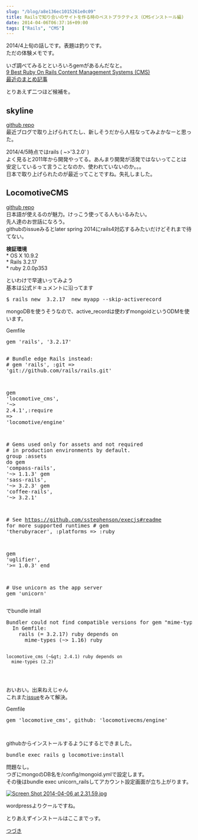 ```yaml
---
slug: "/blog/a8e136ec1015261e0c09"
title: Railsで知り合いのサイトを作る時のベストプラクティス（CMSインストール編)
date: 2014-04-06T06:37:16+09:00
tags: ["Rails", "CMS"]
---
```

<p>2014/4上旬の話しです。表題は釣りです。<br>
ただの体験メモです。</p>

<p>いざ調べてみるとといろいろgemがあるんだなと。<br>
<a href="http://designzum.com/2014/02/10/best-ruby-on-rails-content-management-systems-cms/" rel="nofollow noopener" target="_blank">9 Best Ruby On Rails Content Management Systems (CMS)</a><br>
<a href="http://matome.naver.jp/odai/2135306222617096401" rel="nofollow noopener" target="_blank">最近のまとめ記事</a></p>

<p>とりあえず二つほど候補を。</p>

<h2>
<span id="skyline" class="fragment"></span><a href="#skyline"><i class="fa fa-link"></i></a>skyline</h2>

<p><a href="https://github.com/DigitPaint/skyline" rel="nofollow noopener" target="_blank">github repo</a><br>
最近ブログで取り上げられてたし、新しそうだから人柱なってみよかなーと思った。</p>

<p>2014/4/5時点ではrails ( ~&gt;'3.2.0' )<br>
よく見ると2011年から開発やってる。あんまり開発が活発ではないってことは<br>
安定しているって言うことなのか、使われていないのか。。。<br>
日本で取り上げられたのが最近ってことですね。失礼しました。</p>

<h2>
<span id="locomotivecms" class="fragment"></span><a href="#locomotivecms"><i class="fa fa-link"></i></a>LocomotiveCMS</h2>

<p><a href="https://github.com/locomotivecms/engine" rel="nofollow noopener" target="_blank">github repo</a><br>
日本語が使えるのが魅力。けっこう使ってる人もいるみたい。<br>
先人達のお世話になろう。<br>
githubのissueみるとlater spring 2014にrails4対応するみたいだけどそれまで待てない。</p>

<p><strong>検証環境</strong><br>
* OS X 10.9.2<br>
* Rails 3.2.17<br>
* ruby 2.0.0p353</p>

<p>といわけで早速いってみよう<br>
基本は公式ドキュメントに沿ってます</p>

<div class="code-frame" data-lang="text"><div class="highlight"><pre>$ rails new _3.2.17_ new myapp --skip-activerecord
</pre></div></div>

<p>mongoDBを使うそうなので、active_recordは使わずmongoidというODMを使います。</p>

<div class="code-frame" data-lang="ruby">
<div class="code-lang"><span class="bold">Gemfile</span></div>
<div class="highlight"><pre><span class="n">gem</span> <span class="s1">'rails'</span><span class="p">,</span> <span class="s1">'3.2.17'</span>

<span class="c1"># Bundle edge Rails instead:</span>
<span class="c1"># gem 'rails', :git =&gt; 'git://github.com/rails/rails.git'</span>

<span class="n">gem</span> <span class="s1">'locomotive_cms'</span><span class="p">,</span> <span class="s1">'~&gt; 2.4.1'</span><span class="p">,</span><span class="ss">:require</span> <span class="o">=&gt;</span> <span class="s1">'locomotive/engine'</span>


<span class="c1"># Gems used only for assets and not required</span>
<span class="c1"># in production environments by default.</span>
<span class="n">group</span> <span class="ss">:assets</span> <span class="k">do</span>
  <span class="n">gem</span> <span class="s1">'compass-rails'</span><span class="p">,</span>  <span class="s1">'~&gt; 1.1.3'</span>
  <span class="n">gem</span> <span class="s1">'sass-rails'</span><span class="p">,</span>   <span class="s1">'~&gt; 3.2.3'</span>
  <span class="n">gem</span> <span class="s1">'coffee-rails'</span><span class="p">,</span> <span class="s1">'~&gt; 3.2.1'</span>

  <span class="c1"># See https://github.com/sstephenson/execjs#readme for more supported runtimes</span>
  <span class="c1"># gem 'therubyracer', :platforms =&gt; :ruby</span>

  <span class="n">gem</span> <span class="s1">'uglifier'</span><span class="p">,</span> <span class="s1">'&gt;= 1.0.3'</span>
<span class="k">end</span>

<span class="c1"># Use unicorn as the app server</span>
<span class="n">gem</span> <span class="s1">'unicorn'</span>
</pre></div>
</div>

<p>でbundle intall</p>

<div class="code-frame" data-lang="text"><div class="highlight"><pre>Bundler could not find compatible versions for gem "mime-types":
  In Gemfile:
    rails (= 3.2.17) ruby depends on
      mime-types (~&gt; 1.16) ruby

    locomotive_cms (~&gt; 2.4.1) ruby depends on
      mime-types (2.2)
</pre></div></div>

<p>おいおい。出来ねえじゃん<br>
これまた<a href="https://github.com/locomotivecms/engine/issues/887" rel="nofollow noopener" target="_blank">issue</a>をみて解決。</p>

<div class="code-frame" data-lang="ruby">
<div class="code-lang"><span class="bold">Gemfile</span></div>
<div class="highlight"><pre><span class="n">gem</span> <span class="s1">'locomotive_cms'</span><span class="p">,</span> <span class="ss">github: </span><span class="s1">'locomotivecms/engine'</span>

</pre></div>
</div>

<p>githubからインストールするようにするとできました。</p>

<div class="code-frame" data-lang="text"><div class="highlight"><pre>bundle exec rails g locomotive:install
</pre></div></div>

<p>問題なし。<br>
つぎにmongoのDB名を/config/mongoid.ymlで設定します。<br>
その後はbundle exec unicorn_railsしてアカウント設定画面が立ち上がります。</p>

<p><a href="https://qiita-user-contents.imgix.net/https%3A%2F%2Fqiita-image-store.s3.amazonaws.com%2F0%2F17326%2Fe6bc4fae-f24d-e9ca-0277-8bdcebde00fe.jpeg?ixlib=rb-1.2.2&amp;auto=format&amp;gif-q=60&amp;q=75&amp;s=72a7a81fc3f8c75e736f1a54bce9fcda" target="_blank" rel="nofollow noopener"><img src="https://qiita-user-contents.imgix.net/https%3A%2F%2Fqiita-image-store.s3.amazonaws.com%2F0%2F17326%2Fe6bc4fae-f24d-e9ca-0277-8bdcebde00fe.jpeg?ixlib=rb-1.2.2&amp;auto=format&amp;gif-q=60&amp;q=75&amp;s=72a7a81fc3f8c75e736f1a54bce9fcda" alt="Screen Shot 2014-04-06 at 2.31.59.jpg" title="Screen Shot 2014-04-06 at 2.31.59.jpg" data-canonical-src="https://qiita-image-store.s3.amazonaws.com/0/17326/e6bc4fae-f24d-e9ca-0277-8bdcebde00fe.jpeg" srcset="https://qiita-user-contents.imgix.net/https%3A%2F%2Fqiita-image-store.s3.amazonaws.com%2F0%2F17326%2Fe6bc4fae-f24d-e9ca-0277-8bdcebde00fe.jpeg?ixlib=rb-1.2.2&amp;auto=format&amp;gif-q=60&amp;q=75&amp;w=1400&amp;fit=max&amp;s=e64c46e19d05c66c49063fdf1c066ad1 1x" loading="lazy"></a></p>

<p>wordpressよりクールですね。</p>

<p>とりあえずインストールはここまでっす。</p>

<p><a href="http://qiita.com/yu1ch1/items/9e5880f3dcb825950781" id="reference-4251cfc5ed027d96c142">つづき</a></p>
